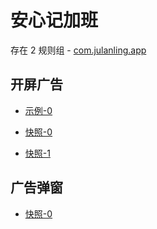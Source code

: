# 安心记加班

存在 2 规则组 - [com.julanling.app](/src/apps/com.julanling.app.ts)

## 开屏广告

- [示例-0](https://m.gkd.li/38517192/7d7b9bc5-0246-4404-89c0-1b49d6b92256)

- [快照-0](https://i.gkd.li/import/13523606)
- [快照-1](https://i.gkd.li/import/13537961)

## 广告弹窗

- [快照-0](https://i.gkd.li/import/13523567)

